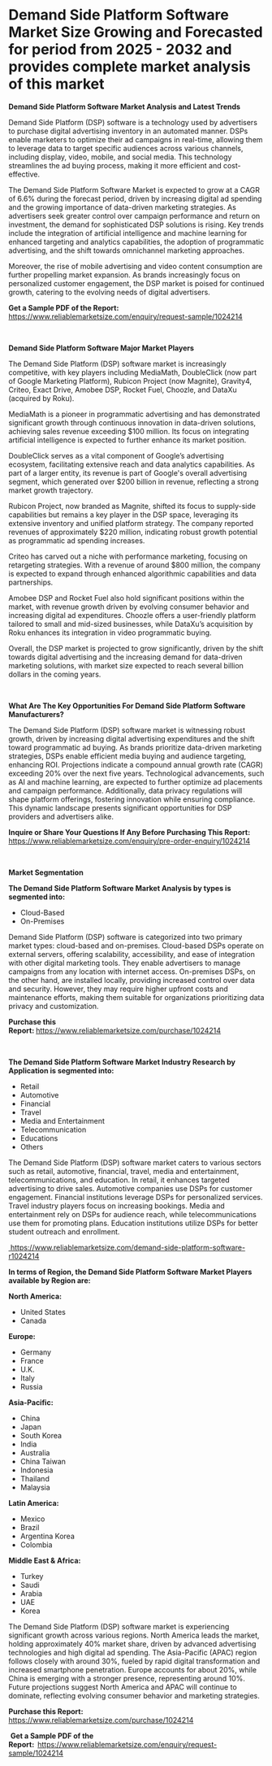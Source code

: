 <p><h1>Demand Side Platform Software Market Size Growing and Forecasted for period from 2025 - 2032 and provides complete market analysis of this market</h1></p><p><strong>Demand Side Platform Software Market Analysis and Latest Trends</strong></p>
<p><p>Demand Side Platform (DSP) software is a technology used by advertisers to purchase digital advertising inventory in an automated manner. DSPs enable marketers to optimize their ad campaigns in real-time, allowing them to leverage data to target specific audiences across various channels, including display, video, mobile, and social media. This technology streamlines the ad buying process, making it more efficient and cost-effective.</p><p>The Demand Side Platform Software Market is expected to grow at a CAGR of 6.6% during the forecast period, driven by increasing digital ad spending and the growing importance of data-driven marketing strategies. As advertisers seek greater control over campaign performance and return on investment, the demand for sophisticated DSP solutions is rising. Key trends include the integration of artificial intelligence and machine learning for enhanced targeting and analytics capabilities, the adoption of programmatic advertising, and the shift towards omnichannel marketing approaches.</p><p>Moreover, the rise of mobile advertising and video content consumption are further propelling market expansion. As brands increasingly focus on personalized customer engagement, the DSP market is poised for continued growth, catering to the evolving needs of digital advertisers.</p></p>
<p><strong>Get a Sample PDF of the Report:&nbsp;</strong> <a href="https://www.reliablemarketsize.com/enquiry/request-sample/1024214?utm_campaign=3270&utm_medium=2&utm_source=Github&utm_content=ia&utm_term=17042025&utm_id=demand-side-platform-software">https://www.reliablemarketsize.com/enquiry/request-sample/1024214</a></p>
<p>&nbsp;</p>
<p><strong>Demand Side Platform Software Major Market Players</strong></p>
<p><p>The Demand Side Platform (DSP) software market is increasingly competitive, with key players including MediaMath, DoubleClick (now part of Google Marketing Platform), Rubicon Project (now Magnite), Gravity4, Criteo, Exact Drive, Amobee DSP, Rocket Fuel, Choozle, and DataXu (acquired by Roku). </p><p>MediaMath is a pioneer in programmatic advertising and has demonstrated significant growth through continuous innovation in data-driven solutions, achieving sales revenue exceeding $100 million. Its focus on integrating artificial intelligence is expected to further enhance its market position.</p><p>DoubleClick serves as a vital component of Google’s advertising ecosystem, facilitating extensive reach and data analytics capabilities. As part of a larger entity, its revenue is part of Google's overall advertising segment, which generated over $200 billion in revenue, reflecting a strong market growth trajectory.</p><p>Rubicon Project, now branded as Magnite, shifted its focus to supply-side capabilities but remains a key player in the DSP space, leveraging its extensive inventory and unified platform strategy. The company reported revenues of approximately $220 million, indicating robust growth potential as programmatic ad spending increases.</p><p>Criteo has carved out a niche with performance marketing, focusing on retargeting strategies. With a revenue of around $800 million, the company is expected to expand through enhanced algorithmic capabilities and data partnerships.</p><p>Amobee DSP and Rocket Fuel also hold significant positions within the market, with revenue growth driven by evolving consumer behavior and increasing digital ad expenditures. Choozle offers a user-friendly platform tailored to small and mid-sized businesses, while DataXu’s acquisition by Roku enhances its integration in video programmatic buying.</p><p>Overall, the DSP market is projected to grow significantly, driven by the shift towards digital advertising and the increasing demand for data-driven marketing solutions, with market size expected to reach several billion dollars in the coming years.</p></p>
<p>&nbsp;</p>
<p><strong>What Are The Key Opportunities For Demand Side Platform Software Manufacturers?</strong></p>
<p><p>The Demand Side Platform (DSP) software market is witnessing robust growth, driven by increasing digital advertising expenditures and the shift toward programmatic ad buying. As brands prioritize data-driven marketing strategies, DSPs enable efficient media buying and audience targeting, enhancing ROI. Projections indicate a compound annual growth rate (CAGR) exceeding 20% over the next five years. Technological advancements, such as AI and machine learning, are expected to further optimize ad placements and campaign performance. Additionally, data privacy regulations will shape platform offerings, fostering innovation while ensuring compliance. This dynamic landscape presents significant opportunities for DSP providers and advertisers alike.</p></p>
<p><strong>Inquire or Share Your Questions If Any Before Purchasing This Report:</strong> <a href="https://www.reliablemarketsize.com/enquiry/pre-order-enquiry/1024214?utm_campaign=3270&utm_medium=2&utm_source=Github&utm_content=ia&utm_term=17042025&utm_id=demand-side-platform-software">https://www.reliablemarketsize.com/enquiry/pre-order-enquiry/1024214</a></p>
<p>&nbsp;</p>
<p><strong>Market Segmentation</strong></p>
<p><strong>The Demand Side Platform Software Market Analysis by types is segmented into:</strong></p>
<p><ul><li>Cloud-Based</li><li>On-Premises</li></ul></p>
<p><p>Demand Side Platform (DSP) software is categorized into two primary market types: cloud-based and on-premises. Cloud-based DSPs operate on external servers, offering scalability, accessibility, and ease of integration with other digital marketing tools. They enable advertisers to manage campaigns from any location with internet access. On-premises DSPs, on the other hand, are installed locally, providing increased control over data and security. However, they may require higher upfront costs and maintenance efforts, making them suitable for organizations prioritizing data privacy and customization.</p></p>
<p><strong>Purchase this Report:&nbsp;</strong><a href="https://www.reliablemarketsize.com/purchase/1024214?utm_campaign=3270&utm_medium=2&utm_source=Github&utm_content=ia&utm_term=17042025&utm_id=demand-side-platform-software">https://www.reliablemarketsize.com/purchase/1024214</a></p>
<p>&nbsp;</p>
<p><strong>The Demand Side Platform Software Market Industry Research by Application is segmented into:</strong></p>
<p><ul><li>Retail</li><li>Automotive</li><li>Financial</li><li>Travel</li><li>Media and Entertainment</li><li>Telecommunication</li><li>Educations</li><li>Others</li></ul></p>
<p><p>The Demand Side Platform (DSP) software market caters to various sectors such as retail, automotive, financial, travel, media and entertainment, telecommunications, and education. In retail, it enhances targeted advertising to drive sales. Automotive companies use DSPs for customer engagement. Financial institutions leverage DSPs for personalized services. Travel industry players focus on increasing bookings. Media and entertainment rely on DSPs for audience reach, while telecommunications use them for promoting plans. Education institutions utilize DSPs for better student outreach and enrollment.</p></p>
<p><a href="https://www.reliablemarketsize.com/demand-side-platform-software-r1024214?utm_campaign=3270&utm_medium=2&utm_source=Github&utm_content=ia&utm_term=17042025&utm_id=demand-side-platform-software">&nbsp;https://www.reliablemarketsize.com/demand-side-platform-software-r1024214</a></p>
<p><strong>In terms of Region, the Demand Side Platform Software Market Players available by Region are:</strong></p>
<p>
    <p> <strong> North America: </strong>
        <ul>
            <li>United States</li>
            <li>Canada</li>
        </ul>
        </p> 
    <p> <strong> Europe: </strong>
        <ul>
            <li>Germany</li>
            <li>France</li>
            <li>U.K.</li>
            <li>Italy</li>
            <li>Russia</li>
        </ul>
        </p> 
    <p> <strong> Asia-Pacific: </strong>
        <ul>
            <li>China</li>
            <li>Japan</li>
            <li>South Korea</li>
            <li>India</li>
            <li>Australia</li>
            <li>China Taiwan</li>
            <li>Indonesia</li>
            <li>Thailand</li>
            <li>Malaysia</li>
        </ul>
        </p> 
    <p> <strong> Latin America: </strong>
        <ul>
            <li>Mexico</li>
            <li>Brazil</li>
            <li>Argentina Korea</li>
            <li>Colombia</li>
        </ul>
        </p> 
    <p> <strong> Middle East & Africa: </strong>
        <ul>
            <li>Turkey</li>
            <li>Saudi</li>
            <li>Arabia</li>
            <li>UAE</li>
            <li>Korea</li>
        </ul>
    </p>
    </p>
<p><p>The Demand Side Platform (DSP) software market is experiencing significant growth across various regions. North America leads the market, holding approximately 40% market share, driven by advanced advertising technologies and high digital ad spending. The Asia-Pacific (APAC) region follows closely with around 30%, fueled by rapid digital transformation and increased smartphone penetration. Europe accounts for about 20%, while China is emerging with a stronger presence, representing around 10%. Future projections suggest North America and APAC will continue to dominate, reflecting evolving consumer behavior and marketing strategies.</p></p>
<p><strong>Purchase this Report: </strong><a href="https://www.reliablemarketsize.com/purchase/1024214?utm_campaign=3270&utm_medium=2&utm_source=Github&utm_content=ia&utm_term=17042025&utm_id=demand-side-platform-software">https://www.reliablemarketsize.com/purchase/1024214</a></p>
<p>&nbsp;<strong>Get a Sample PDF of the Report:&nbsp;&nbsp;</strong><a href="https://www.reliablemarketsize.com/enquiry/request-sample/1024214?utm_campaign=3270&utm_medium=2&utm_source=Github&utm_content=ia&utm_term=17042025&utm_id=demand-side-platform-software">https://www.reliablemarketsize.com/enquiry/request-sample/1024214</a></p>
<p><strong></strong></p>
<p><p></p><p></p><p></p></p>